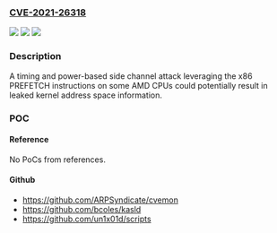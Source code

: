 ### [CVE-2021-26318](https://cve.mitre.org/cgi-bin/cvename.cgi?name=CVE-2021-26318)
![](https://img.shields.io/static/v1?label=Product&message=All%20supported%20processors&color=blue)
![](https://img.shields.io/static/v1?label=Version&message=%3C%20%20%20&color=brighgreen)
![](https://img.shields.io/static/v1?label=Vulnerability&message=CWE-208%20Information%20Exposure%20Through%20Timing%20Discrepancy&color=brighgreen)

### Description

A timing and power-based side channel attack leveraging the x86 PREFETCH instructions on some AMD CPUs could potentially result in leaked kernel address space information.

### POC

#### Reference
No PoCs from references.

#### Github
- https://github.com/ARPSyndicate/cvemon
- https://github.com/bcoles/kasld
- https://github.com/un1x01d/scripts

